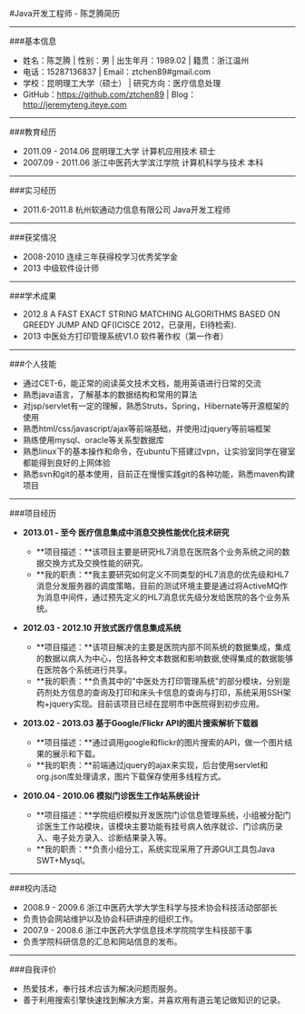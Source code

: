 #Java开发工程师 - 陈芝腾简历

----------
###基本信息

- 姓名：陈芝腾 | 性别：男 | 出生年月：1989.02 | 籍贯：浙江温州
- 电话：15287136837 | Email：ztchen89#gmail.com
- 学校：昆明理工大学（硕士） | 研究方向：医疗信息处理
- GitHub：https://github.com/ztchen89 | Blog：http://jeremyteng.iteye.com

----------
###教育经历
- 2011.09 - 2014.06      昆明理工大学           计算机应用技术 硕士  
- 2007.09 - 2011.06      浙江中医药大学滨江学院  计算机科学与技术 本科  

----------
###实习经历
- 2011.6-2011.8 杭州软通动力信息有限公司 Java开发工程师

----------

###获奖情况
- 2008-2010 连续三年获得校学习优秀奖学金
- 2013 中级软件设计师

----------

###学术成果
- 2012.8 A FAST EXACT STRING MATCHING ALGORITHMS BASED ON GREEDY JUMP AND QF(ICISCE 2012，已录用，EI待检索).
- 2013 中医处方打印管理系统V1.0 软件著作权（第一作者） 

----------

###个人技能
 - 通过CET-6，能正常的阅读英文技术文档，能用英语进行日常的交流
 - 熟悉java语言，了解基本的数据结构和常用的算法
 - 对jsp/servlet有一定的理解，熟悉Struts，Spring，Hibernate等开源框架的使用
 - 熟悉html/css/javascript/ajax等前端基础，并使用过jquery等前端框架
 - 熟练使用mysql、oracle等关系型数据库
 - 熟悉linux下的基本操作和命令，在ubuntu下搭建过vpn，让实验室同学在寝室都能得到良好的上网体验
 - 熟悉svn和git的基本使用，目前正在慢慢实践git的各种功能，熟悉maven构建项目

----------


###项目经历

- **2013.01 - 至今 医疗信息集成中消息交换性能优化技术研究**   
 
  - **项目描述：**该项目主要是研究HL7消息在医院各个业务系统之间的数据交换方式及交换性能的研究。
  - **我的职责：**我主要研究如何定义不同类型的HL7消息的优先级和HL7消息分发服务器的调度策略，目前的测试环境主要是通过将ActiveMQ作为消息中间件，通过预先定义的HL7消息优先级分发给医院的各个业务系统。
 
- **2012.03 - 2012.10 开放式医疗信息集成系统**   
  - **项目描述：**该项目解决的主要是医院内部不同系统的数据集成，集成的数据以病人为中心，包括各种文本数据和影响数据,使得集成的数据能够在医院各个系统进行共享。
  - **我的职责：**负责其中的"中医处方打印管理系统"的部分模块，分别是药剂处方信息的查询及打印和床头卡信息的查询与打印，系统采用SSH架构+jquery实现。目前该项目已经在昆明市中医院得到初步应用。

- **2013.02 - 2013.03 基于Google/Flickr API的图片搜索解析下载器**  
  - **项目描述：**通过调用google和flickr的图片搜索的API，做一个图片结果的展示和下载。
  - **我的职责：**前端通过jquery的ajax来实现，后台使用servlet和org.json库处理请求，图片下载保存使用多线程方式。
 
- **2010.04 - 2010.06 模拟门诊医生工作站系统设计**  
  - **项目描述：**学院组织模拟开发医院门诊信息管理系统，小组被分配门诊医生工作站模块，该模块主要功能有挂号病人依序就诊、门诊病历录入、电子处方录入、诊断结果录入等。
  - **我的职责：**负责小组分工，系统实现采用了开源GUI工具包Java SWT+Mysql。


----------

###校内活动
- 2008.9 - 2009.6 浙江中医药大学大学生科学与技术协会科技活动部部长
 - 负责协会网站维护以及协会科研讲座的组织工作。
- 2007.9 - 2008.6 浙江中医药大学信息技术学院院学生科技部干事
 - 负责学院科研信息的汇总和网站信息的发布。  	

----------
###自我评价

 - 热爱技术，奉行技术应该为解决问题而服务。
 - 善于利用搜索引擎快速找到解决方案，并喜欢用有道云笔记做知识的记录。